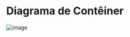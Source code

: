 # Diagrama de Contêiner

![image](https://github.com/ICEI-PUC-Minas-PMV-SInt/pmv-sint-2023-2-e4-proj-dist-t1-time2-projuaifood/assets/101745127/1898b70d-489d-4fbc-95a7-29811510220f)

